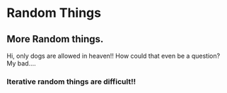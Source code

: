 # Random Things
## More Random things.

Hi, only dogs are allowed in heaven!!
How could that even be a question? My bad....

### Iterative random things are difficult!!